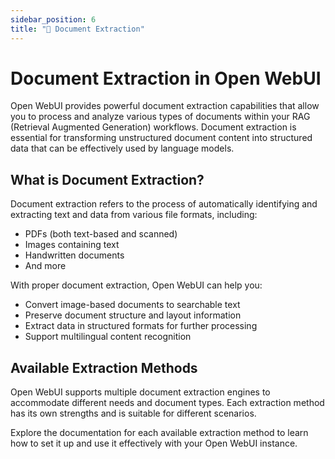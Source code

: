 ```yaml
---
sidebar_position: 6
title: "📄 Document Extraction"
---
```


# Document Extraction in Open WebUI

Open WebUI provides powerful document extraction capabilities that allow you to process and analyze various types of documents within your RAG (Retrieval Augmented Generation) workflows. Document extraction is essential for transforming unstructured document content into structured data that can be effectively used by language models.

## What is Document Extraction?

Document extraction refers to the process of automatically identifying and extracting text and data from various file formats, including:
- PDFs (both text-based and scanned)
- Images containing text
- Handwritten documents
- And more

With proper document extraction, Open WebUI can help you:
- Convert image-based documents to searchable text
- Preserve document structure and layout information
- Extract data in structured formats for further processing
- Support multilingual content recognition

## Available Extraction Methods

Open WebUI supports multiple document extraction engines to accommodate different needs and document types. Each extraction method has its own strengths and is suitable for different scenarios.

Explore the documentation for each available extraction method to learn how to set it up and use it effectively with your Open WebUI instance.


